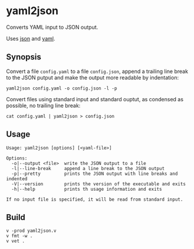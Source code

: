 # yaml2json

Converts YAML input to JSON output.

Uses [json] and [yaml].

## Synopsis

Convert a file `config.yaml` to a file `config.json`, append a trailing line break to the JSON putput and make the output more readable by indentation:

    yaml2json config.yaml -o config.json -l -p

Convert files using standard input and standard ouptut, as condensed as possible, no trailing line break:

    cat config.yaml | yaml2json > config.json

## Usage

    Usage: yaml2json [options] [<yaml-file>]

    Options:
      -o|--output <file>  write the JSON output to a file
      -l|--line-break     append a line break to the JSON output
      -p|--pretty         prints the JSON output with line breaks and indented
      -V|--version        prints the version of the executable and exits
      -h|--help           prints th usage information and exits

    If no input file is specified, it will be read from standard input.

## Build

    v -prod yaml2json.v
    v fmt -w .
    v vet .

[json]: https://github.com/prantlf/v-json
[yaml]: https://github.com/prantlf/v-yaml
